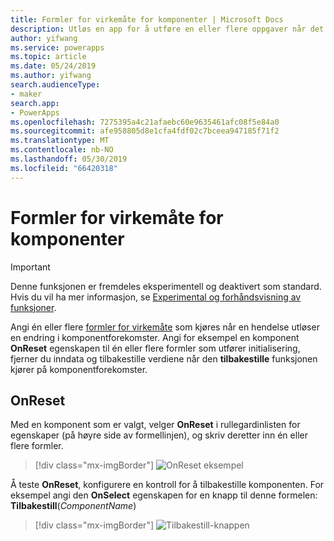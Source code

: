 ```yaml
---
title: Formler for virkemåte for komponenter | Microsoft Docs
description: Utløs en app for å utføre en eller flere oppgaver når det oppstår en komponentbaserte handling.
author: yifwang
ms.service: powerapps
ms.topic: article
ms.date: 05/24/2019
ms.author: yifwang
search.audienceType:
- maker
search.app:
- PowerApps
ms.openlocfilehash: 7275395a4c21afaebc60e9635461afc08f5e84a0
ms.sourcegitcommit: afe958805d8e1cfa4fdf02c7bceea947185f71f2
ms.translationtype: MT
ms.contentlocale: nb-NO
ms.lasthandoff: 05/30/2019
ms.locfileid: "66420318"
---
```

# <a name="behavior-formulas-for-components"></a>Formler for virkemåte for komponenter

> [!IMPORTANT]
> Denne funksjonen er fremdeles eksperimentell og deaktivert som standard. Hvis du vil ha mer informasjon, se [Experimental og forhåndsvisning av funksjoner](working-with-experimental.md).

Angi én eller flere [formler for virkemåte](working-with-formulas-in-depth.md) som kjøres når en hendelse utløser en endring i komponentforekomster. Angi for eksempel en komponent **OnReset** egenskapen til én eller flere formler som utfører initialisering, fjerner du inndata og tilbakestille verdiene når den **tilbakestille** funksjonen kjører på komponentforekomster.

## <a name="onreset"></a>OnReset ##

Med en komponent som er valgt, velger **OnReset** i rullegardinlisten for egenskaper (på høyre side av formellinjen), og skriv deretter inn én eller flere formler.

> [!div class="mx-imgBorder"]
> ![OnReset eksempel](./media/component-behavior/example-onreset.png)

Å teste **OnReset**, konfigurere en kontroll for å tilbakestille komponenten. For eksempel angi den **OnSelect** egenskapen for en knapp til denne formelen: **Tilbakestill**(*ComponentName*)

> [!div class="mx-imgBorder"]
> ![Tilbakestill-knappen](./media/component-behavior/reset-button.png)
